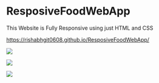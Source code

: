 # ResposiveFoodWebApp
This Website is Fully Responsive using just HTML and CSS



https://rishabhgit0608.github.io/ResposiveFoodWebApp/


![](https://user-images.githubusercontent.com/53399949/93344513-66dbb100-f84f-11ea-9752-5bf6e6171c7c.png)

![](https://user-images.githubusercontent.com/53399949/93344526-693e0b00-f84f-11ea-9dfc-a7dfb60558d3.png)

![](https://user-images.githubusercontent.com/53399949/93344533-69d6a180-f84f-11ea-99cb-18a229624609.png)
